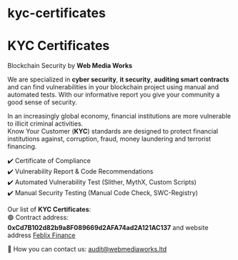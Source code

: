 # kyc-certificates
# KYC Certificates

Blockchain Security by **Web Media Works**

We are specialized in **cyber security**, **it security**, **auditing smart contracts** and can find vulnerabilities in your blockchain project using manual and automated tests. With our informative report you give your community a good sense of security.

In an increasingly global economy, financial institutions are more vulnerable to illicit criminal activities.<br/> 
Know Your Customer (**KYC**) standards are designed to protect financial institutions against, corruption, fraud, money laundering and terrorist financing.

:heavy_check_mark:  Certificate of Compliance  
:heavy_check_mark:  Vulnerability Report & Code Recommendations  
:heavy_check_mark:  Automated Vulnerability Test (Slither, MythX, Custom Scripts)  
:heavy_check_mark:  Manual Security Testing (Manual Code Check, SWC-Registry)

Our list of **KYC Certificates**:<br/>
:green_circle: Contract address: **0xCd7B102d82b9a8F089669d2AFA74ad2A121AC137** and website address [Feblix Finance](https://feblix.finance)

📱 How you can contact us:
audit@webmediaworks.ltd
